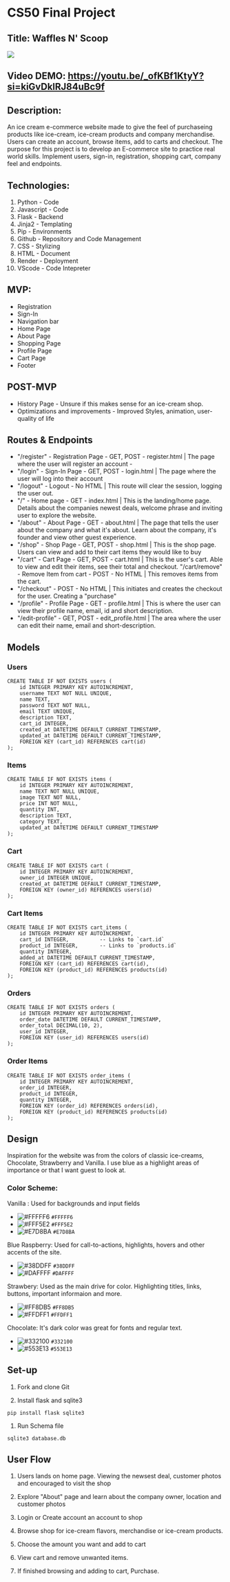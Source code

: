 # CS50 Final Project

## Title: Waffles N' Scoop

<img src="./static/images/Product_Photos/Waffle_N_Scoop_logo.png">

## Video DEMO: https://youtu.be/_ofKBf1KtyY?si=kiGvDklRJ84uBc9f

## Description:

An ice cream e-commerce website made to give the feel of purchaseing products like ice-cream, ice-cream products and company merchandise.
Users can create an account, browse items, add to carts and checkout.
The purpose for this project is to develop an E-commerce site to practice real world skills. Implement users, sign-in, registration, shopping cart, company feel and endpoints.

## Technologies:

1. Python - Code
1. Javascript - Code
1. Flask - Backend
1. Jinja2 - Templating
1. Pip - Environments
1. Github - Repository and Code Management
1. CSS - Stylizing
1. HTML - Document
1. Render - Deployment
1. VScode - Code Intepreter

## MVP:

- Registration
- Sign-In
- Navigation bar
- Home Page
- About Page
- Shopping Page
- Profile Page
- Cart Page
- Footer

## POST-MVP

- History Page - Unsure if this makes sense for an ice-cream shop.
- Optimizations and improvements - Improved Styles, animation, user-quality of life

## Routes & Endpoints

- "/register" - Registration Page - GET, POST - register.html | The page where the user will register an account -
- "/login" - Sign-In Page - GET, POST - login.html | The page where the user will log into their account
- "/logout" - Logout - No HTML | This route will clear the session, logging the user out.
- "/" - Home page - GET - index.html | This is the landing/home page. Details about the companies newest deals, welcome phrase and inviting user to explore the website.
- "/about" - About Page - GET - about.html | The page that tells the user about the company and what it's about. Learn about the company, it's founder and view other guest experience.
- "/shop" - Shop Page - GET, POST - shop.html | This is the shop page. Users can view and add to their cart items they would like to buy
- "/cart" - Cart Page - GET, POST - cart.html | This is the user's cart. Able to view and edit their items, see their total and checkout.
  "/cart/remove" - Remove Item from cart - POST - No HTML | This removes items from the cart.
- "/checkout" - POST - No HTML | This initiates and creates the checkout for the user. Creating a "purchase"
- "/profile" - Profile Page - GET - profile.html | This is where the user can view their profile name, email, id and short description.
- "/edit-profile" - GET, POST - edit_profile.html | The area where the user can edit their name, email and short-description.

## Models

### Users

```
CREATE TABLE IF NOT EXISTS users (
    id INTEGER PRIMARY KEY AUTOINCREMENT,
    username TEXT NOT NULL UNIQUE,
    name TEXT,
    password TEXT NOT NULL,
    email TEXT UNIQUE,
    description TEXT,
    cart_id INTEGER,
    created_at DATETIME DEFAULT CURRENT_TIMESTAMP,
    updated_at DATETIME DEFAULT CURRENT_TIMESTAMP,
    FOREIGN KEY (cart_id) REFERENCES cart(id)
);
```

### Items

```
CREATE TABLE IF NOT EXISTS items (
    id INTEGER PRIMARY KEY AUTOINCREMENT,
    name TEXT NOT NULL UNIQUE,
    image TEXT NOT NULL,
    price INT NOT NULL,
    quantity INT,
    description TEXT,
    category TEXT,
    updated_at DATETIME DEFAULT CURRENT_TIMESTAMP
);
```

### Cart

```
CREATE TABLE IF NOT EXISTS cart (
    id INTEGER PRIMARY KEY AUTOINCREMENT,
    owner_id INTEGER UNIQUE,
    created_at DATETIME DEFAULT CURRENT_TIMESTAMP,
    FOREIGN KEY (owner_id) REFERENCES users(id)
);
```

### Cart Items

```
CREATE TABLE IF NOT EXISTS cart_items (
    id INTEGER PRIMARY KEY AUTOINCREMENT,
    cart_id INTEGER,          -- Links to `cart.id`
    product_id INTEGER,       -- Links to `products.id`
    quantity INTEGER,
    added_at DATETIME DEFAULT CURRENT_TIMESTAMP,
    FOREIGN KEY (cart_id) REFERENCES cart(id),
    FOREIGN KEY (product_id) REFERENCES products(id)
);
```

### Orders

```
CREATE TABLE IF NOT EXISTS orders (
    id INTEGER PRIMARY KEY AUTOINCREMENT,
    order_date DATETIME DEFAULT CURRENT_TIMESTAMP,
    order_total DECIMAL(10, 2),
    user_id INTEGER,
    FOREIGN KEY (user_id) REFERENCES users(id)
);
```

### Order Items

```
CREATE TABLE IF NOT EXISTS order_items (
    id INTEGER PRIMARY KEY AUTOINCREMENT,
    order_id INTEGER,
    product_id INTEGER,
    quantity INTEGER,
    FOREIGN KEY (order_id) REFERENCES orders(id),
    FOREIGN KEY (product_id) REFERENCES products(id)
);
```

## Design

Inspiration for the website was from the colors of classic ice-creams, Chocolate, Strawberry and Vanilla.
I use blue as a highlight areas of importance or that I want guest to look at.

### Color Scheme:

Vanilla : Used for backgrounds and input fields

- ![#FFFFF6](https://placehold.co/15x15/FFFFF6/FFFFF6.png) `#FFFFF6`
- ![#FFF5E2](https://placehold.co/15x15/FFF5E2/FFF5E2.png) `#FFF5E2`
- ![#E7D8BA](https://placehold.co/15x15/E7D8BA/E7D8BA.png) `#E7D8BA`

Blue Raspberry: Used for call-to-actions, highlights, hovers and other accents of the site.

- ![#38DDFF](https://placehold.co/15x15/38DDFF/38DDFF.png) `#38DDFF`
- ![#DAFFFF](https://placehold.co/15x15/DAFFFF/DAFFFF.png) `#DAFFFF`

Strawbery: Used as the main drive for color. Highlighting titles, links, buttons, important informaion and more.

- ![#FF8DB5](https://placehold.co/15x15/FF8DB5/FF8DB5.png) `#FF8DB5`
- ![#FFDFF1](https://placehold.co/15x15/FFDFF1/FFDFF1.png) `#FFDFF1`

Chocolate: It's dark color was great for fonts and regular text.

- ![#332100](https://placehold.co/15x15/332100/332100.png) `#332100`
- ![#553E13](https://placehold.co/15x15/553E13/553E13.png) `#553E13`

## Set-up

1. Fork and clone Git

1. Install flask and sqlite3

```
pip install flask sqlite3
```

1. Run Schema file

```
sqlite3 database.db
```

## User Flow

1. Users lands on home page. Viewing the newsest deal, customer photos and encouraged to visit the shop

1. Explore "About" page and learn about the company owner, location and customer photos

1. Login or Create account an account to shop

1. Browse shop for ice-cream flavors, merchandise or ice-cream products.

1. Choose the amount you want and add to cart

1. View cart and remove unwanted items.

1. If finished browsing and adding to cart, Purchase.
